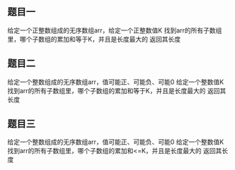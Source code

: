 ## 题目一


给定一个正整数组成的无序数组arr，给定一个正整数值K
找到arr的所有子数组里，哪个子数组的累加和等于K，并且是长度最大的
返回其长度


## 题目二

给定一个整数组成的无序数组arr，值可能正、可能负、可能0
给定一个整数值K
找到arr的所有子数组里，哪个子数组的累加和等于K，并且是长度最大的
返回其长度


## 题目三

给定一个整数组成的无序数组arr，值可能正、可能负、可能0
给定一个整数值K
找到arr的所有子数组里，哪个子数组的累加和<=K，并且是长度最大的
返回其长度

